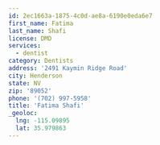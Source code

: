 ```yaml
---
id: 2ec1663a-1875-4c0d-ae8a-6190e0eda6e7
first_name: Fatima
last_name: Shafi
license: DMD
services:
  - dentist
category: Dentists
address: '2491 Kaymin Ridge Road'
city: Henderson
state: NV
zip: '89052'
phone: '(702) 997-5958'
title: 'Fatima Shafi'
_geoloc:
  lng: -115.09895
  lat: 35.979863
---
```

